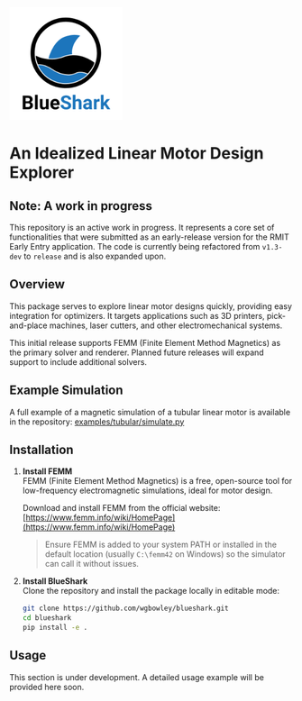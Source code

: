 <img src="media/logo.png" alt="BlueShark Logo" width="200"/> 

# An Idealized Linear Motor Design Explorer

## Note: A work in progress 
This repository is an active work in progress. It represents a core set of functionalities that were submitted as an early-release version for the RMIT Early Entry application. The code is currently being refactored from <code>v1.3-dev</code> to <code>release</code> and is also expanded upon.
 
## Overview  
This package serves to explore linear motor designs quickly, providing easy integration for optimizers. It targets applications such as 3D printers, pick-and-place machines, laser cutters, and other electromechanical systems.

This initial release supports FEMM (Finite Element Method Magnetics) as the primary solver and renderer. Planned future releases will expand support to include additional solvers.

## Example Simulation
A full example of a magnetic simulation of a tubular linear motor is available in the repository:
[examples/tubular/simulate.py](examples/tubular/simulate.py)

## Installation

1.  **Install FEMM**  
    FEMM (Finite Element Method Magnetics) is a free, open-source tool for low-frequency electromagnetic simulations, ideal for motor design.

    Download and install FEMM from the official website:  
    [https://www.femm.info/wiki/HomePage](https://www.femm.info/wiki/HomePage)

    > Ensure FEMM is added to your system PATH or installed in the default location (usually `C:\femm42` on Windows) so the simulator can call it without issues.

2.  **Install BlueShark**  
    Clone the repository and install the package locally in editable mode:

    ```bash
    git clone https://github.com/wgbowley/blueshark.git
    cd blueshark
    pip install -e .
    ```

## Usage
This section is under development. A detailed usage example will be provided here soon.

